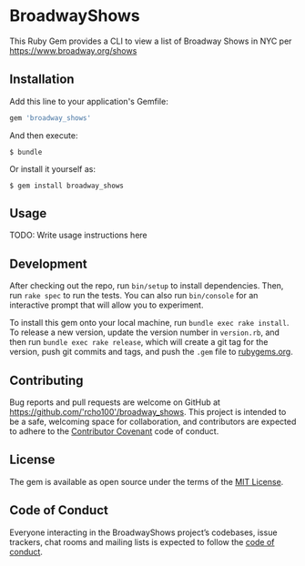 # BroadwayShows

This Ruby Gem provides a CLI to view a list of Broadway Shows in NYC per https://www.broadway.org/shows

## Installation

Add this line to your application's Gemfile:

```ruby
gem 'broadway_shows'
```

And then execute:

    $ bundle

Or install it yourself as:

    $ gem install broadway_shows

## Usage

TODO: Write usage instructions here

## Development

After checking out the repo, run `bin/setup` to install dependencies. Then, run `rake spec` to run the tests. You can also run `bin/console` for an interactive prompt that will allow you to experiment.

To install this gem onto your local machine, run `bundle exec rake install`. To release a new version, update the version number in `version.rb`, and then run `bundle exec rake release`, which will create a git tag for the version, push git commits and tags, and push the `.gem` file to [rubygems.org](https://rubygems.org).

## Contributing

Bug reports and pull requests are welcome on GitHub at https://github.com/'rcho100'/broadway_shows. This project is intended to be a safe, welcoming space for collaboration, and contributors are expected to adhere to the [Contributor Covenant](http://contributor-covenant.org) code of conduct.

## License

The gem is available as open source under the terms of the [MIT License](https://opensource.org/licenses/MIT).

## Code of Conduct

Everyone interacting in the BroadwayShows project’s codebases, issue trackers, chat rooms and mailing lists is expected to follow the [code of conduct](https://github.com/'rcho100'/broadway_shows/blob/master/CODE_OF_CONDUCT.md).
